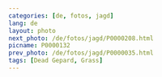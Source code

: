 ```yaml
---
categories: [de, fotos, jagd]
lang: de
layout: photo
next_photo: /de/fotos/jagd/P0000208.html
picname: P0000132
prev_photo: /de/fotos/jagd/P0000035.html
tags: [Dead Gepard, Grass]
---
```

